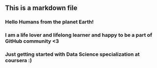 ## This is a markdown file
### Hello Humans from the planet Earth!
### I am a life lover and lifelong learner and happy to be a part of GitHub community <3 
### Just getting started with Data Science specialization at coursera :) 
